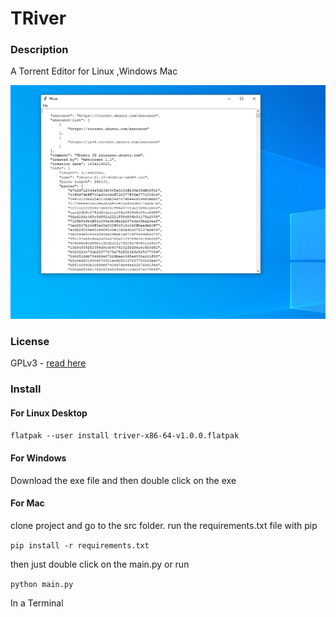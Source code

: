 # TRiver

### Description

A Torrent Editor for Linux ,Windows Mac

![Image needed](image.PNG)


### License
GPLv3 - [read here](https://github.com/Frankmau5/TRiver/blob/main/LICENSE)

### Install

#### For Linux Desktop

`flatpak --user install triver-x86-64-v1.0.0.flatpak`

#### For Windows

Download the exe file and then double click on the exe

#### For Mac

clone project and go to the src folder.
run the requirements.txt file with pip

`pip install -r requirements.txt`

then just double click on the main.py or run 

`python main.py`

In a Terminal

